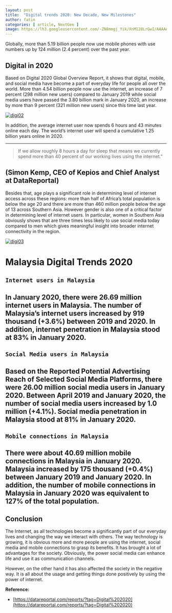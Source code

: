 ```yaml
---
layout: post
title:  "Digital trends 2020: New Decade, New Milestones"
author: fatin
categories: [ article, NextGen ]
image: https://lh3.googleusercontent.com/-ZN8mmgj_Yik/XnM128LrGwI/AAAAAAAAAK8/YwA6LEy1I-sVrmBjYgkEcr7WPK7a6VqVQCK8BGAsYHg/s0/2020-03-19.png
---
```


Globally, more than 5.19 billion people now use mobile phones with use numbers up by 124 million (2.4 percent) over the past year.


## Digital in 2020
Based on Digital 2020 Global Overview Report, it shows that digital, mobile, and social media have become a part of everyday life for people all over the world. More than 4.54 billion people now use the internet, an increase of 7 percent (298 million new users) compared to January 2019 while social media users have passed the 3.80 billion mark in January 2020, an increase by more than 9 percent (321 million new users) since this time last year. 

[![digi02](https://lh3.googleusercontent.com/-wKg4DVAsTTM/XnM14FAN2BI/AAAAAAAAALA/fUdBENDu1Og0KOyBlfd3vI7MN8UDtaIlwCK8BGAsYHg/s0/2020-03-19.png)](#)

In addition, the average internet user now spends 6 hours and 43 minutes online each day. The world’s internet user will spend a cumulative 1.25 billion years online in 2020.  
***
> If we allow roughly 8 hours a day for sleep that means we currently spend more than 40 percent of our working lives using the internet.”

(Simon Kemp, CEO of Kepios and Chief Analyst at DataReportal)
---
Besides that, age plays a significant role in determining level of internet access across these regions: more than half of Africa’s total population is below the age 20 and there are more than 460 million people below the age of 13 across Southern Asia. However gender is also one of a critical factor in determining level of internet users. In particular, women in Southern Asia obviously shows that are three times less likely to use social media today compared to men which gives meaningful insight into broader internet connectivity in the region.

[![digi03](https://lh3.googleusercontent.com/--JEY3S8snyY/XnM15NlmZxI/AAAAAAAAALE/4C0V6VB8TUwMrLVce70GMwORt3OZc0EngCK8BGAsYHg/s0/2020-03-19.png)](#)

# Malaysia Digital Trends 2020

## `Internet users in Malaysia`
In January 2020, there were 26.69 million internet users in Malaysia. The number of Malaysia’s internet users increased by 919 thousand (+3.6%) between 2019 and 2020. In addition, internet penetration in Malaysia stood at 83% in January 2020.
---
## `Social Media users in Malaysia`
Based on the Reported Potential Advertising Reach of Selected Social Media Platforms, there were 26.00 million social media users in January 2020. Between April 2019 and January 2020, the number of social media users increased by 1.0 million (+4.1%). Social media penetration in Malaysia stood at 81% in January 2020.
---
## `Mobile connections in Malaysia`
There were about 40.69 million mobile connections in Malaysia in January 2020. Malaysia increased by 175 thousand (+0.4%) between January 2019 and January 2020. In addition, the number of mobile connections in Malaysia in January 2020 was equivalent to 127% of the total population.
---
## Conclusion
The Internet, as all technologies become a significantly part of our everyday lives and changing the way we interact with others. The way technology is growing, it is obvious more and more people are using the internet, social media and mobile connections to grasp its benefits. It has brought a lot of advantages for the society. Obviously, the power social media can enhance life and use it as communication channels.

However, on the other hand it has also affected the society in the negative way. It is all about the usage and getting things done positively by using the power of internet.

**Reference:**
* [https://datareportal.com/reports/?tag=Digital%202020](https://datareportal.com/reports/?tag=Digital%202020)




